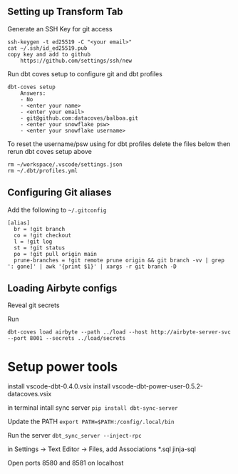 ## Setting up Transform Tab

Generate an SSH Key for git access

```
ssh-keygen -t ed25519 -C "<your email>"
cat ~/.ssh/id_ed25519.pub
copy key and add to github
    https://github.com/settings/ssh/new
```

Run dbt coves setup to configure git and dbt profiles
```
dbt-coves setup
    Answers:
    - No
    - <enter your name>
    - <enter your email>
    - git@github.com:datacoves/balboa.git
    - <enter your snowflake psw>
    - <enter your snowflake username>
```

To reset the username/psw using for dbt profiles delete the files below then rerun dbt coves setup above
```
rm ~/workspace/.vscode/settings.json 
rm ~/.dbt/profiles.yml 
```

## Configuring Git aliases

Add the following to `~/.gitconfig`

```
[alias]
  br = !git branch
  co = !git checkout
  l = !git log
  st = !git status
  po = !git pull origin main
  prune-branches = !git remote prune origin && git branch -vv | grep ': gone]' | awk '{print $1}' | xargs -r git branch -D
```

## Loading Airbyte configs
Reveal git secrets

Run
```
dbt-coves load airbyte --path ../load --host http://airbyte-server-svc --port 8001 --secrets ../load/secrets
```

# Setup power tools
install vscode-dbt-0.4.0.vsix
install vscode-dbt-power-user-0.5.2-datacoves.vsix

in terminal intall sync server
`pip install dbt-sync-server`

Update the PATH
`export PATH=$PATH:/config/.local/bin`

Run the server
`dbt_sync_server --inject-rpc`

in Settings -> Text Editor -> Files, add Associations
*.sql     jinja-sql

Open ports 8580 and 8581 on localhost
